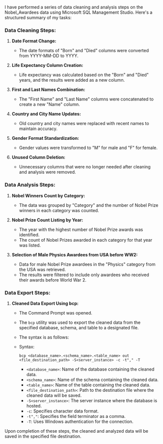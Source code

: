 I have performed a series of data cleaning and analysis steps on the Nobel_Awardees data using Microsoft SQL Management Studio. Here's a structured summary of my tasks:

### Data Cleaning Steps: 

1. **Date Format Change:**
   - The date formats of "Born" and "Died" columns were converted from YYYY-MM-DD to YYYY.

2. **Life Expectancy Column Creation:**
   - Life expectancy was calculated based on the "Born" and "Died" years, and the results were added as a new column.

3. **First and Last Names Combination:**
   - The "First Name" and "Last Name" columns were concatenated to create a new "Name" column.

4. **Country and City Name Updates:**
   - Old country and city names were replaced with recent names to maintain accuracy.

5. **Gender Format Standardization:**
   - Gender values were transformed to "M" for male and "F" for female.

6. **Unused Column Deletion:**
   - Unnecessary columns that were no longer needed after cleaning and analysis were removed.

### Data Analysis Steps:

1. **Nobel Winners Count by Category:**
   - The data was grouped by "Category" and the number of Nobel Prize winners in each category was counted.

2. **Nobel Prize Count Listing by Year:**
   - The year with the highest number of Nobel Prize awards was identified.
   - The count of Nobel Prizes awarded in each category for that year was listed.

3. **Selection of Male Physics Awardees from USA before WW2:**
   - Data for male Nobel Prize awardees in the "Physics" category from the USA was retrieved.
   - The results were filtered to include only awardees who received their awards before World War 2.
  
   
### Data Export Steps:

1. **Cleaned Data Export Using bcp:**
   - The Command Prompt was opened.
   - The `bcp` utility was used to export the cleaned data from the specified database, schema, and table to a designated file.
     
   - The syntax is as follows:
   - Syntax: 
     ```
     bcp <database_name>.<schema_name>.<table_name> out <file_destination_path> -S<server_instance> -c -t"," -T
     ```
     - `<database_name>`: Name of the database containing the cleaned data.
     - `<schema_name>`: Name of the schema containing the cleaned data.
     - `<table_name>`: Name of the table containing the cleaned data.
     - `<file_destination_path>`: Path to the destination file where the cleaned data will be saved.
     - `-S<server_instance>`: The server instance where the database is hosted.
     - `-c`: Specifies character data format.
     - `-t","`: Specifies the field terminator as a comma.
     - `-T`: Uses Windows authentication for the connection.


Upon completion of these steps, the cleaned and analyzed data will be saved in the specified file destination.

